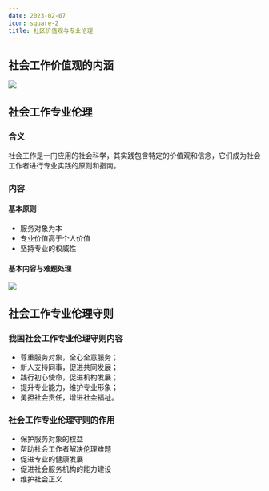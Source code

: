 ```yaml
---
date: 2023-02-07
icon: square-2
title: 社区价值观与专业伦理
---
```


## 社会工作价值观的内涵

![](https://file.iglooblog.top/social/社会工作价值观.svg)

## 社会工作专业伦理

### 含义

社会工作是一门应用的社会科学，其实践包含特定的价值观和信念，它们成为社会工作者进行专业实践的原则和指南。

### 内容

#### 基本原则

- 服务对象为本
- 专业价值高于个人价值
- 坚持专业的权威性

#### 基本内容与难题处理

![](https://file.iglooblog.top/social/社会工作专业伦理.svg)

## 社会工作专业伦理守则

### 我国社会工作专业伦理守则内容

- 尊重服务对象，全心全意服务；
- 新人支持同事，促进共同发展；
- 践行初心使命，促进机构发展；
- 提升专业能力，维护专业形象；
- 勇担社会责任，增进社会福祉。

### 社会工作专业伦理守则的作用

- 保护服务对象的权益
- 帮助社会工作者解决伦理难题
- 促进专业的健康发展
- 促进社会服务机构的能力建设
- 维护社会正义
